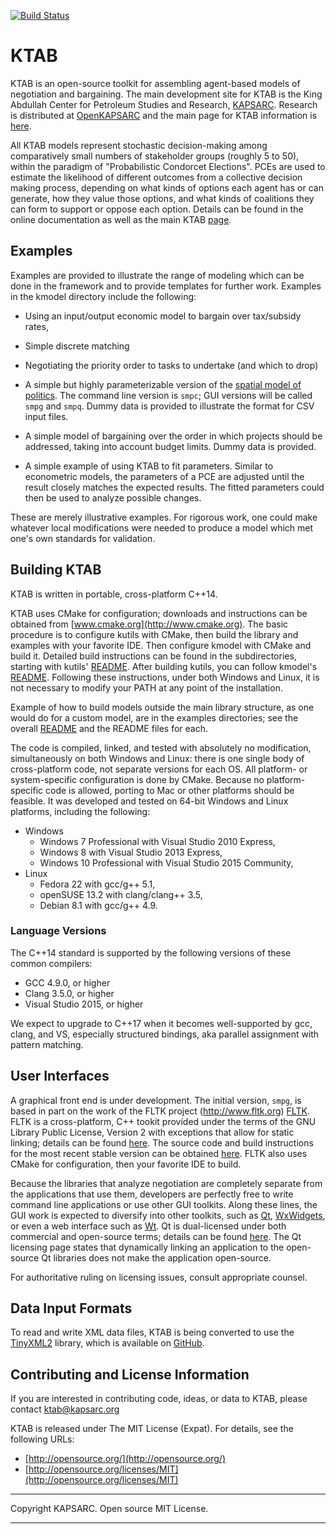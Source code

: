 [![Build Status](https://travis-ci.org/KAPSARC/KTAB.svg?branch=master)](https://travis-ci.org/KAPSARC/KTAB)

# KTAB #


KTAB is an open-source toolkit for assembling agent-based models of negotiation and bargaining. The main development site for KTAB is the King Abdullah Center for Petroleum Studies and Research, [KAPSARC](http://www.kapsarc.org). Research is distributed at [OpenKAPSARC](https://www.kapsarc.org/openkapsarc/) and the main page for KTAB information is [here](https://www.kapsarc.org/openkapsarc/kapsarc-toolkit-for-behavioral-analysis-ktab/).

All KTAB models represent stochastic decision-making among comparatively small numbers of stakeholder groups (roughly 5 to 50), within the paradigm of "Probabilistic Condorcet Elections". PCEs are used to estimate the likelihood of different outcomes from a collective decision making process, depending on what kinds of options each agent has or can generate, how they value those options, and what kinds of coalitions they can form to support or oppose each option. Details can be found in the online documentation as well as the main KTAB  [page](https://www.kapsarc.org/openkapsarc/kapsarc-toolkit-for-behavioral-analysis-ktab/).

## Examples ##

Examples are provided to illustrate the range of modeling which can be done in the framework and to provide templates for further work. Examples in the kmodel directory include the following:

- Using an input/output economic model to bargain over tax/subsidy rates,
- Simple discrete matching 
- Negotiating the priority order to tasks to undertake (and which to drop)


- A simple but highly parameterizable version of the [spatial model of politics](examples/smp/README.md). The command line version is `smpc`;  GUI versions will be called `smpg` and `smpq`. Dummy data is provided to illustrate the format for CSV input files.


- A simple model of bargaining over the order in which projects should be addressed, taking into account budget limits. Dummy data is provided.


- A simple example of using KTAB to fit parameters. Similar to econometric models, the parameters of a PCE are adjusted until the result closely matches the expected results. The fitted parameters could then be used to analyze possible changes.

These are merely illustrative examples.  For rigorous work, one could make whatever local modifications were needed to produce a model which met one's own standards for validation. 

## Building KTAB ##

KTAB is written in portable, cross-platform C++14. 

KTAB uses CMake for configuration; downloads and instructions can be obtained from [www.cmake.org](http://www.cmake.org). The basic procedure is to configure kutils with CMake, then build the library and examples with your favorite IDE. Then configure kmodel with CMake and build it. Detailed build instructions can be found in the subdirectories, starting with kutils' [README](KTAB/kutils/README.md). After building kutils, you can follow kmodel's [README](KTAB/kmodel/README.md). Following these instructions, under both Windows and Linux, it is not necessary to modify your PATH at any point of the installation.

Example of how to build models outside the main library structure, as one would do for a custom model, are in the examples directories; see the overall [README](examples/README.md) and the README files for each. 


The code is compiled, linked, and tested with absolutely no modification, simultaneously on both Windows and Linux: there is one single body of cross-platform code, not  separate versions for each OS. All platform- or system-specific configuration is done by CMake. Because no platform-specific code is allowed, porting to Mac or other platforms should be feasible. It was developed and tested on 64-bit Windows and Linux platforms, including the following:

* Windows 
  * Windows 7 Professional with Visual Studio 2010 Express,
  * Windows 8 with Visual Studio 2013 Express,
  * Windows 10 Professional with Visual Studio 2015 Community,
* Linux
  * Fedora 22 with gcc/g++ 5.1,
  * openSUSE 13.2 with clang/clang++ 3.5,
  * Debian 8.1 with gcc/g++ 4.9.

### Language Versions ###

The C++14 standard is supported by the following versions of 
these common compilers:

* GCC 4.9.0, or higher
* Clang 3.5.0, or higher
* Visual Studio 2015, or higher

We expect to upgrade to C++17 when it becomes well-supported
by gcc, clang, and VS, especially structured bindings, aka 
parallel assignment with pattern matching.

## User Interfaces ##

A graphical front end is under development. The initial version, `smpg`,  is based in part on the work of the FLTK project (http://www.fltk.org) [FLTK](http://www.fltk.org). FLTK is a cross-platform, C++ tookit provided under the terms of the GNU Library Public License, Version 2 with exceptions that allow for static linking; details can be found [here](http://www.fltk.org/COPYING.php).  The source code and build instructions for the most recent stable version can be obtained  [here](http://www.fltk.org/software.php). FLTK also uses CMake for configuration, then your favorite IDE to build.

 Because the libraries that analyze negotiation are completely separate from the applications that use them, developers are perfectly free to write command line applications or use other GUI toolkits. Along these lines, the GUI work is expected to diversify into  other toolkits, such as [Qt](https://www.qt.io/), [WxWidgets](https://www.wxwidgets.org/), or even a web interface such as [Wt](http://www.webtoolkit.eu/wt).  Qt is dual-licensed under both commercial and open-source terms; details can be found [here](https://www.qt.io/qt-licensing-terms/). The Qt licensing page states that dynamically linking an application to the open-source Qt libraries does not make the application open-source.

For authoritative ruling on licensing issues, consult appropriate counsel.

## Data Input Formats ##

To read and write XML data files, KTAB is being converted to use the [TinyXML2](https://github.com/leethomason/tinyxml2) library, which is available on [GitHub](https://github.com/).


## Contributing and License Information ##


If you are interested in contributing code, ideas, or
data to KTAB, please contact ktab@kapsarc.org


KTAB is released under The MIT License (Expat).
For details, see the following URLs:

- [http://opensource.org/](http://opensource.org/)
- [http://opensource.org/licenses/MIT](http://opensource.org/licenses/MIT)
 

----------

Copyright KAPSARC. Open source MIT License.

----------

<script>
  (function(i,s,o,g,r,a,m){i['GoogleAnalyticsObject']=r;i[r]=i[r]||function(){
  (i[r].q=i[r].q||[]).push(arguments)},i[r].l=1*new Date();a=s.createElement(o),
  m=s.getElementsByTagName(o)[0];a.async=1;a.src=g;m.parentNode.insertBefore(a,m)
  })(window,document,'script','https://www.google-analytics.com/analytics.js','ga');

  ga('create', 'UA-51793176-2', 'auto');
  ga('send', 'pageview');

</script>

